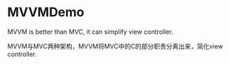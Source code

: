 # MVVMDemo
MVVM is better than MVC, it can simplify view controller.

MVVM与MVC两种架构，MVVM将MVC中的C的部分职责分离出来，简化view controller.

